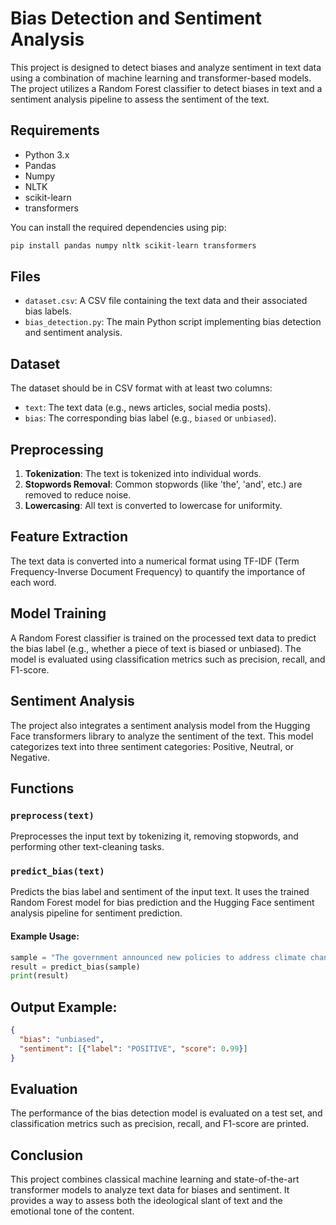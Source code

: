 

# Bias Detection and Sentiment Analysis

This project is designed to detect biases and analyze sentiment in text data using a combination of machine learning and transformer-based models. The project utilizes a Random Forest classifier to detect biases in text and a sentiment analysis pipeline to assess the sentiment of the text.

## Requirements

- Python 3.x
- Pandas
- Numpy
- NLTK
- scikit-learn
- transformers

You can install the required dependencies using pip:

```bash
pip install pandas numpy nltk scikit-learn transformers
```

## Files

- `dataset.csv`: A CSV file containing the text data and their associated bias labels.
- `bias_detection.py`: The main Python script implementing bias detection and sentiment analysis.

## Dataset

The dataset should be in CSV format with at least two columns:
- `text`: The text data (e.g., news articles, social media posts).
- `bias`: The corresponding bias label (e.g., `biased` or `unbiased`).

## Preprocessing

1. **Tokenization**: The text is tokenized into individual words.
2. **Stopwords Removal**: Common stopwords (like 'the', 'and', etc.) are removed to reduce noise.
3. **Lowercasing**: All text is converted to lowercase for uniformity.

## Feature Extraction

The text data is converted into a numerical format using TF-IDF (Term Frequency-Inverse Document Frequency) to quantify the importance of each word.

## Model Training

A Random Forest classifier is trained on the processed text data to predict the bias label (e.g., whether a piece of text is biased or unbiased). The model is evaluated using classification metrics such as precision, recall, and F1-score.

## Sentiment Analysis

The project also integrates a sentiment analysis model from the Hugging Face transformers library to analyze the sentiment of the text. This model categorizes text into three sentiment categories: Positive, Neutral, or Negative.

## Functions

### `preprocess(text)`
Preprocesses the input text by tokenizing it, removing stopwords, and performing other text-cleaning tasks.

### `predict_bias(text)`
Predicts the bias label and sentiment of the input text. It uses the trained Random Forest model for bias prediction and the Hugging Face sentiment analysis pipeline for sentiment prediction.

#### Example Usage:

```python
sample = "The government announced new policies to address climate change."
result = predict_bias(sample)
print(result)
```

## Output Example:

```json
{
  "bias": "unbiased",
  "sentiment": [{"label": "POSITIVE", "score": 0.99}]
}
```

## Evaluation

The performance of the bias detection model is evaluated on a test set, and classification metrics such as precision, recall, and F1-score are printed.

## Conclusion

This project combines classical machine learning and state-of-the-art transformer models to analyze text data for biases and sentiment. It provides a way to assess both the ideological slant of text and the emotional tone of the content.

